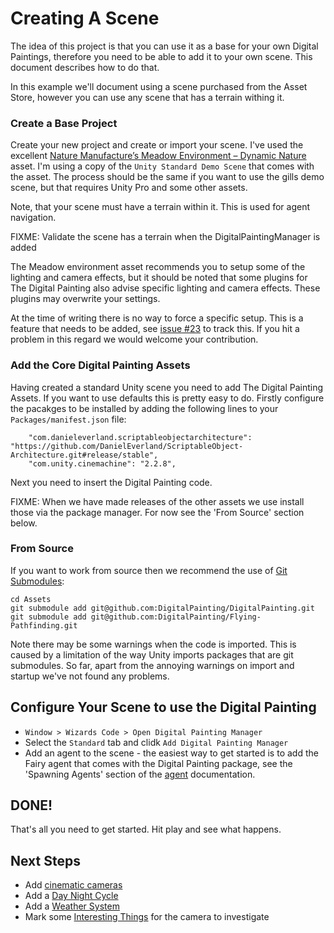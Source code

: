 ﻿# Creating A Scene

The idea of this project is that you can use it as a base for your own Digital Paintings,
therefore you need to be able to add it to your own scene. This document describes how to
do that.

In this example we'll document using a scene purchased from the Asset Store, however you 
can use any scene that has a terrain withing it.

### Create a Base Project

Create your new project and create or import your scene. I've used the excellent [Nature 
Manufacture’s Meadow Environment – Dynamic Nature](https://assetstore.unity.com/packages/3d/vegetation/meadow-environment-dynamic-nature-132195)
asset. I'm using a copy of the `Unity Standard Demo Scene` that comes with the asset.
The process should be the same if you want to use the gills demo scene, but that requires
Unity Pro and some other assets. 

Note, that your scene must have a terrain within it. This is used for agent navigation.

FIXME: Validate the scene has a terrain when the DigitalPaintingManager is added

The Meadow environment 
asset recommends you to setup some of the lighting and camera effects, but it should be
noted that some plugins for The Digital Painting also advise specific lighting and camera 
effects. These plugins may overwrite your settings.

At the time of writing there is no way to force a specific setup. This is a feature that
needs to be added, see [issue #23](https://github.com/DigitalPainting/DigitalPainting/issues/23) 
to track this. If you hit a problem in this regard we would welcome your contribution.

### Add the Core Digital Painting Assets

Having created a standard Unity scene you need to add The Digital Painting Assets. If you want to use
defaults this is pretty easy to do. Firstly configure the pacakges to be installed by adding the following lines to your `Packages/manifest.json` file:

```
    "com.danieleverland.scriptableobjectarchitecture": "https://github.com/DanielEverland/ScriptableObject-Architecture.git#release/stable",
    "com.unity.cinemachine": "2.2.8",
```

Next you need to insert the Digital Painting code.

FIXME: When we have made releases of the other assets we use install those via the package manager. For now see the 'From Source' section below.

### From Source

If you want to work from source then we recommend the use of [Git Submodules](https://git-scm.com/book/en/v2/Git-Tools-Submodules):

```
cd Assets
git submodule add git@github.com:DigitalPainting/DigitalPainting.git
git submodule add git@github.com:DigitalPainting/Flying-Pathfinding.git
```

Note there may be some warnings when the code is imported. This is caused by a limitation of the way Unity imports packages that are git submodules. So far, apart from the annoying warnings on import and startup we've not found any problems.

## Configure Your Scene to use the Digital Painting

  * `Window > Wizards Code > Open Digital Painting Manager`
  * Select the `Standard` tab and clidk `Add Digital Painting Manager`
  * Add an agent to the scene - the easiest way to get started is to add the Fairy agent that comes with the Digital Painting package, see the 'Spawning Agents' section of the [agent](agents.md) documentation.

## DONE!

That's all you need to get started. Hit play and see what happens.

## Next Steps

  * Add [cinematic cameras](./Cameras.md)
  * Add a [Day Night Cycle](./DayNightCycle.md)
  * Add a [Weather System](./Weather.md)
  * Mark some [Interesting Things](./InterestingThings.md) for the camera to investigate
  





